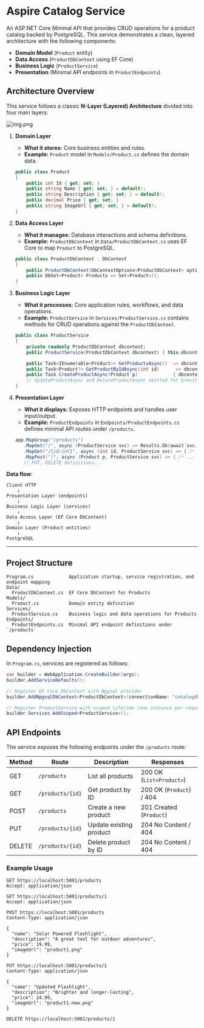 # Aspire Catalog Service

An ASP.NET Core Minimal API that provides CRUD operations for a product catalog backed by PostgreSQL. This service demonstrates a clean, layered architecture with the following components:

- **Domain Model** (`Product` entity)
- **Data Access** (`ProductDbContext` using EF Core)
- **Business Logic** (`ProductService`)
- **Presentation** (Minimal API endpoints in `ProductEndpoints`)

## Architecture Overview

This service follows a classic **N-Layer (Layered) Architecture** divided into four main layers:

![img.png](img.png)


1. **Domain Layer**
    - **What it stores:** Core business entities and rules.
    - **Example:** `Product` model in `Models/Product.cs` defines the domain data.
   ```csharp
   public class Product
   {
       public int Id { get; set; }
       public string Name { get; set; } = default!;
       public string Description { get; set; } = default!;
       public decimal Price { get; set; }
       public string ImageUrl { get; set; } = default!;
   }
   ```

2. **Data Access Layer**
    - **What it manages:** Database interactions and schema definitions.
    - **Example:** `ProductDbContext` in `Data/ProductDbContext.cs` uses EF Core to map `Product` to PostgreSQL.
   ```csharp
   public class ProductDbContext : DbContext
   {
       public ProductDbContext(DbContextOptions<ProductDbContext> options) : base(options) { }
       public DbSet<Product> Products => Set<Product>();
   }
   ```

3. **Business Logic Layer**
    - **What it processes:** Core application rules, workflows, and data operations.
    - **Example:** `ProductService` in `Services/ProductService.cs` contains methods for CRUD operations against the `ProductDbContext`.
   ```csharp
   public class ProductService
   {
       private readonly ProductDbContext dbcontext;
       public ProductService(ProductDbContext dbcontext) { this.dbcontext = dbcontext; }

       public Task<IEnumerable<Product>> GetProductsAsync()  => dbcontext.Products.ToListAsync();
       public Task<Product?> GetProductByIdAsync(int id)      => dbcontext.Products.FindAsync(id).AsTask();
       public Task CreateProductAsync(Product p)             { dbcontext.Products.Add(p); return dbcontext.SaveChangesAsync(); }
       // UpdateProductAsync and DeleteProductAsync omitted for brevity
   }
   ```

4. **Presentation Layer**
    - **What it displays:** Exposes HTTP endpoints and handles user input/output.
    - **Example:** `ProductEndpoints` in `Endpoints/ProductEndpoints.cs` defines minimal API routes under `/products`.
   ```csharp
   app.MapGroup("/products")
      .MapGet("/", async (ProductService svc) => Results.Ok(await svc.GetProductsAsync()))
      .MapGet("/{id:int}", async (int id, ProductService svc) => { /* ... */ })
      .MapPost("/", async (Product p, ProductService svc) => { /* ... */ })
      // PUT, DELETE definitions...
   ```

**Data flow**:

```text
Client HTTP
    ↓
Presentation Layer (endpoints)
    ↓
Business Logic Layer (services)
    ↓
Data Access Layer (EF Core DbContext)
    ↓
Domain Layer (Product entities)
    ↓
PostgreSQL
```

---

## Project Structure

```text
Program.cs             Application startup, service registration, and endpoint mapping
Data/
  ProductDbContext.cs  EF Core DbContext for Products
Models/
  Product.cs           Domain entity definition
Services/
  ProductService.cs    Business logic and data operations for Products
Endpoints/
  ProductEndpoints.cs  Minimal API endpoint definitions under `/products`
```

## Dependency Injection

In `Program.cs`, services are registered as follows:

```csharp
var builder = WebApplication.CreateBuilder(args);
builder.AddServiceDefaults();

// Register EF Core DbContext with Npgsql provider
builder.AddNpgsqlDbContext<ProductDbContext>(connectionName: "catalogdb");

// Register ProductService with scoped lifetime (one instance per request)
builder.Services.AddScoped<ProductService>();
```

## API Endpoints

The service exposes the following endpoints under the `/products` route:

| Method | Route              | Description               | Responses                   |
| ------ | ------------------ | ------------------------- | --------------------------- |
| GET    | `/products`        | List all products         | 200 OK (`List<Product>`)    |
| GET    | `/products/{id}`   | Get product by ID         | 200 OK (`Product`) / 404    |
| POST   | `/products`        | Create a new product      | 201 Created (`Product`)     |
| PUT    | `/products/{id}`   | Update existing product   | 204 No Content / 404        |
| DELETE | `/products/{id}`   | Delete product by ID      | 204 No Content / 404        |

### Example Usage

```http
GET https://localhost:5001/products
Accept: application/json
```
```http
GET https://localhost:5001/products/1
Accept: application/json
```
```http
POST https://localhost:5001/products
Content-Type: application/json

{
  "name": "Solar Powered Flashlight",
  "description": "A great tool for outdoor adventures",
  "price": 19.99,
  "imageUrl": "product1.png"
}
```
```http
PUT https://localhost:5001/products/1
Content-Type: application/json

{
  "name": "Updated Flashlight",
  "description": "Brighter and longer-lasting",
  "price": 24.99,
  "imageUrl": "product1-new.png"
}
```
```http
DELETE https://localhost:5001/products/1
```
